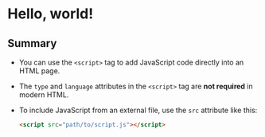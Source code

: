 # Hello, world!

## Summary

- You can use the `<script>` tag to add JavaScript code directly into an HTML page.
- The `type` and `language` attributes in the `<script>` tag are **not required** in modern HTML.
- To include JavaScript from an external file, use the `src` attribute like this:

  ```html
  <script src="path/to/script.js"></script>
